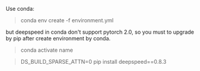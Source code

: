 Use conda:

> conda env create -f environment.yml

but deepspeed in conda don't support pytorch 2.0, so you must to upgrade by pip after create environment by conda.

> conda activate name

> DS_BUILD_SPARSE_ATTN=0 pip install deepspeed==0.8.3

